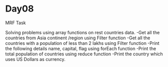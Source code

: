 # Day08
MRF Task

Solving problems using array functions on rest countries data.
    -Get all the countries from Asia continent /region using Filter function
    -Get all the countries with a population of less than 2 lakhs using Filter function
    -Print the following details name, capital, flag using forEach function
    -Print the total population of countries using reduce function
    -Print the country which uses US Dollars as currency.
